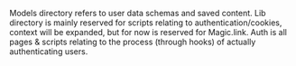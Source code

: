 Models directory refers to user data schemas and saved content. Lib directory is mainly reserved for scripts relating to authentication/cookies, context will be expanded, but for now is reserved for Magic.link. Auth is all pages & scripts relating to the process (through hooks) of actually authenticating users.